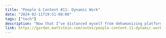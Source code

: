 ```yaml
---
title: "People & Content #11: Dynamic Work"
date: "2024-02-11T19:51-08:00"
tags: ["tech"]
description: "Now that I’ve distanced myself from dehumanizing platforms and the business of content management, I’d like to tell you how I’ve been part of it.Earlier I shared that my first big splash was taking our studio’s static website deliveries and making them dynamic, which is an odd distinction.I started out building Flash sites, which from a visual perspective were some of the most dynamic things I’ve made on the internet. Lots of movement, sound, video, and variety. In those dark times, Flash was one of very few ways to use custom fonts in a browser. Unless, of course, your browser didn’t have the Flash plugin and you’d get a sad trombone.My first hand-built HTML sites were not responsive, and used tables and sliced images for layout. That’s pretty intensely rigid, and despite the rampant nostalgia in these posts I’m glad so much has changed for the better.It was fun taking hand-spun HTML and integrating it with a content management system.Not stripping down WordPress and tumbling through the loop, which never felt ..."
link: https://garden.mattstein.com/notes/people-content-11-dynamic-work
---
```


